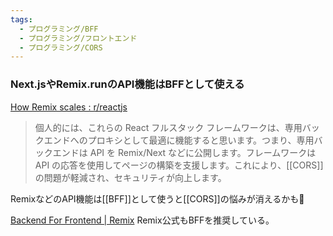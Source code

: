 ```yaml
---
tags:
  - プログラミング/BFF
  - プログラミング/フロントエンド
  - プログラミング/CORS
---
```

### Next.jsやRemix.runのAPI機能はBFFとして使える
[How Remix scales : r/reactjs](https://www.reddit.com/r/reactjs/comments/14m5fju/how_remix_scales/)
>個人的には、これらの React フルスタック フレームワークは、専用バックエンドへのプロキシとして最適に機能すると思います。つまり、専用バックエンドは API を Remix/Next などに公開します。フレームワークは API の応答を使用してページの構築を支援します。これにより、[[CORS]] の問題が軽減され、セキュリティが向上します。

RemixなどのAPI機能は[[BFF]]として使うと[[CORS]]の悩みが消えるかも🤔

[Backend For Frontend | Remix](https://remix.run/docs/en/main/guides/bff)
Remix公式もBFFを推奨している。
